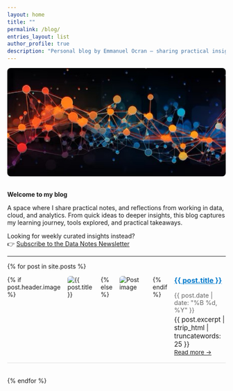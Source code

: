 ```yaml
---
layout: home
title: ""
permalink: /blog/
entries_layout: list
author_profile: true
description: "Personal blog by Emmanuel Ocran — sharing practical insights on data, cloud, and analytics."
---
```


<img src="/assets/images/banners/dn-banner.jpg" 
     alt="Data Notes Cover"
     style="width: 100%; height: 250px; object-fit: cover; border-radius: 8px; margin-bottom: 1rem;" />


**Welcome to my blog**

A space where I share practical notes, and reflections from working in data, cloud, and analytics. From quick ideas to deeper insights, this blog captures my learning journey, tools explored, and practical takeaways.

Looking for weekly curated insights instead?  
👉 [Subscribe to the Data Notes Newsletter](https://www.linkedin.com/newsletters/data-notes-1234567890)


---

{% for post in site.posts %}
<div style="display: flex; gap: 1rem; margin-bottom: 2rem; border-bottom: 1px solid #ddd; padding-bottom: 1rem;">
  {% if post.header.image %}
    <img src="{{ post.header.image | relative_url }}" alt="{{ post.title }}" style="width: 180px; height: 110px; object-fit: cover; border-radius: 6px;" />
  {% else %}
    <img src="/assets/images/default-thumbnail.png" alt="Post image" style="width: 180px; height: 110px; object-fit: cover; border-radius: 6px;" />
  {% endif %}

  <div>
    <h3 style="margin-top: 0;"><a href="{{ post.url | relative_url }}" style="color: #007ACC;">{{ post.title }}</a></h3>
    <p style="margin: 0.2rem 0; color: #666; font-size: 0.9rem;">{{ post.date | date: "%B %d, %Y" }}</p>
    <p style="margin: 0; font-size: 0.95rem;">{{ post.excerpt | strip_html | truncatewords: 25 }}</p>
    <a href="{{ post.url | relative_url }}" style="font-size: 0.85rem;">Read more →</a>
  </div>
</div>
{% endfor %}